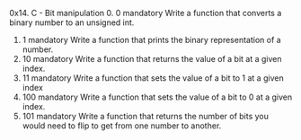 0x14. C - Bit manipulation
0. 0
mandatory
Write a function that converts a binary number to an unsigned int.
1. 1
mandatory
Write a function that prints the binary representation of a number.
2. 10
mandatory
Write a function that returns the value of a bit at a given index.
3. 11
mandatory
Write a function that sets the value of a bit to 1 at a given index
4. 100
mandatory
Write a function that sets the value of a bit to 0 at a given index.
5. 101
mandatory
Write a function that returns the number of bits you would need to flip to get from one number to another.
